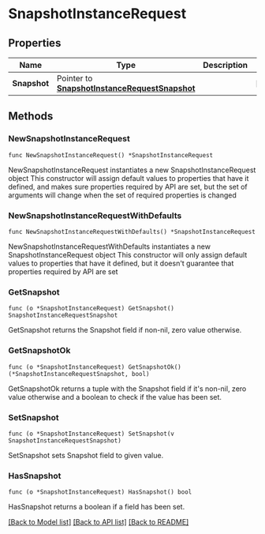 # SnapshotInstanceRequest

## Properties

Name | Type | Description | Notes
------------ | ------------- | ------------- | -------------
**Snapshot** | Pointer to [**SnapshotInstanceRequestSnapshot**](SnapshotInstanceRequestSnapshot.md) |  | [optional] 

## Methods

### NewSnapshotInstanceRequest

`func NewSnapshotInstanceRequest() *SnapshotInstanceRequest`

NewSnapshotInstanceRequest instantiates a new SnapshotInstanceRequest object
This constructor will assign default values to properties that have it defined,
and makes sure properties required by API are set, but the set of arguments
will change when the set of required properties is changed

### NewSnapshotInstanceRequestWithDefaults

`func NewSnapshotInstanceRequestWithDefaults() *SnapshotInstanceRequest`

NewSnapshotInstanceRequestWithDefaults instantiates a new SnapshotInstanceRequest object
This constructor will only assign default values to properties that have it defined,
but it doesn't guarantee that properties required by API are set

### GetSnapshot

`func (o *SnapshotInstanceRequest) GetSnapshot() SnapshotInstanceRequestSnapshot`

GetSnapshot returns the Snapshot field if non-nil, zero value otherwise.

### GetSnapshotOk

`func (o *SnapshotInstanceRequest) GetSnapshotOk() (*SnapshotInstanceRequestSnapshot, bool)`

GetSnapshotOk returns a tuple with the Snapshot field if it's non-nil, zero value otherwise
and a boolean to check if the value has been set.

### SetSnapshot

`func (o *SnapshotInstanceRequest) SetSnapshot(v SnapshotInstanceRequestSnapshot)`

SetSnapshot sets Snapshot field to given value.

### HasSnapshot

`func (o *SnapshotInstanceRequest) HasSnapshot() bool`

HasSnapshot returns a boolean if a field has been set.


[[Back to Model list]](../README.md#documentation-for-models) [[Back to API list]](../README.md#documentation-for-api-endpoints) [[Back to README]](../README.md)


